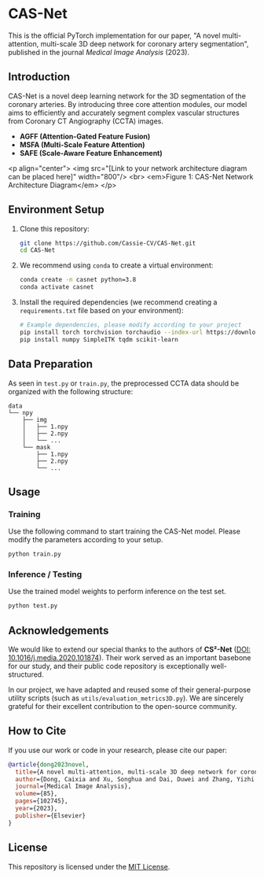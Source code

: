 # CAS-Net
This is the official PyTorch implementation for our paper, "A novel multi-attention, multi-scale 3D deep network for coronary artery segmentation", published in the journal 
*Medical Image Analysis* (2023).
[](https://doi.org/10.1016/j.media.2023.102745)
[](https://opensource.org/licenses/MIT)

## Introduction

CAS-Net is a novel deep learning network for the 3D segmentation of the coronary arteries. By introducing three core attention modules, our model aims to efficiently and accurately segment complex vascular structures from Coronary CT Angiography (CCTA) images.

  * **AGFF (Attention-Gated Feature Fusion)**
  * **MSFA (Multi-Scale Feature Attention)**
  * **SAFE (Scale-Aware Feature Enhancement)**

\<p align="center"\>
\<img src="[Link to your network architecture diagram can be placed here]" width="800"/\>
\<br\>
\<em\>Figure 1: CAS-Net Network Architecture Diagram\</em\>
\</p\>

## Environment Setup

1.  Clone this repository:

    ```bash
    git clone https://github.com/Cassie-CV/CAS-Net.git
    cd CAS-Net
    ```

2.  We recommend using `conda` to create a virtual environment:

    ```bash
    conda create -n casnet python=3.8
    conda activate casnet
    ```

3.  Install the required dependencies (we recommend creating a `requirements.txt` file based on your environment):

    ```bash
    # Example dependencies, please modify according to your project
    pip install torch torchvision torchaudio --index-url https://download.pytorch.org/whl/cu118
    pip install numpy SimpleITK tqdm scikit-learn
    ```

## Data Preparation

As seen in `test.py` or `train.py`, the preprocessed CCTA data should be organized with the following structure:

```
data
└── npy
    ├── img
    │   ├── 1.npy
    │   ├── 2.npy
    │   └── ...
    └── mask
        ├── 1.npy
        ├── 2.npy
        └── ...
```

## Usage

### Training

Use the following command to start training the CAS-Net model. Please modify the parameters according to your setup.

```bash
python train.py 
```

### Inference / Testing

Use the trained model weights to perform inference on the test set.

```bash
python test.py 
```

## Acknowledgements

We would like to extend our special thanks to the authors of **CS²-Net** ([DOI: 10.1016/j.media.2020.101874](https://doi.org/10.1016/j.media.2020.101874)). Their work served as an important basebone for our study, and their public code repository is exceptionally well-structured.

In our project, we have adapted and reused some of their general-purpose utility scripts (such as `utils/evaluation_metrics3D.py`). We are sincerely grateful for their excellent contribution to the open-source community.

## How to Cite

If you use our work or code in your research, please cite our paper:

```bibtex
@article{dong2023novel,
  title={A novel multi-attention, multi-scale 3D deep network for coronary artery segmentation},
  author={Dong, Caixia and Xu, Songhua and Dai, Duwei and Zhang, Yizhi and Zhang, Chunyan and Li, Zongfang},
  journal={Medical Image Analysis},
  volume={85},
  pages={102745},
  year={2023},
  publisher={Elsevier}
}
```

## License

This repository is licensed under the [MIT License](https://www.google.com/search?q=LICENSE).

